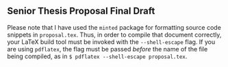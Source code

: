 Senior Thesis Proposal Final Draft
------------------------------------

Please note that I have used the `minted` package for formatting source code snippets in `proposal.tex`. Thus, in order to compile that document correctly, your LaTeX build tool must be invoked with the `--shell-escape` flag. If you are using `pdflatex`, the flag must be passed _before_ the name of the file being compiled, as in `$ pdflatex --shell-escape proposal.tex`.
